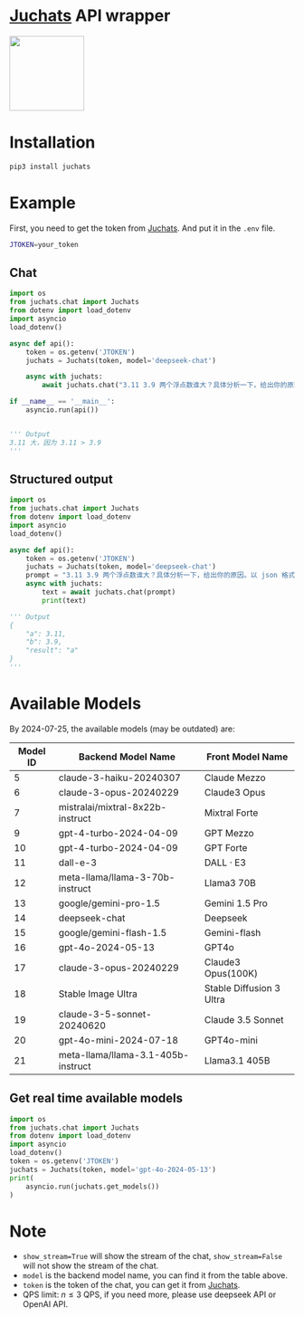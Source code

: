 # [Juchats](https://dlj.one/RNFYxz9) API wrapper

<img src='https://s3.bmp.ovh/imgs/2024/07/29/b6995f3a712d6586.png' width=132>

# Installation

```bash
pip3 install juchats
```

# Example

First, you need to get the token from [Juchats](https://dlj.one/RNFYxz9). And put it in the `.env` file.

```bash
JTOKEN=your_token
```

## Chat

```python
import os
from juchats.chat import Juchats
from dotenv import load_dotenv
import asyncio
load_dotenv()

async def api():
    token = os.getenv('JTOKEN')
    juchats = Juchats(token, model='deepseek-chat')

    async with juchats:
        await juchats.chat("3.11 3.9 两个浮点数谁大？具体分析一下，给出你的原因", show_stream=True)

if __name__ == '__main__':
    asyncio.run(api())


''' Output
3.11 大，因为 3.11 > 3.9
'''
```

## Structured output

```python
import os
from juchats.chat import Juchats
from dotenv import load_dotenv
import asyncio
load_dotenv()

async def api():
    token = os.getenv('JTOKEN')
    juchats = Juchats(token, model='deepseek-chat')
    prompt = "3.11 3.9 两个浮点数谁大？具体分析一下，给出你的原因。以 json 格式输出。示例 {\"a\": 3.11, \"b\": 3.9, \"result\": \"a\"}"
    async with juchats:
        text = await juchats.chat(prompt)
        print(text)

''' Output
{
    "a": 3.11,
    "b": 3.9,
    "result": "a"
}
'''
```

# Available Models

By 2024-07-25, the available models (may be outdated) are:

| Model ID | Backend Model Name                 | Front Model Name         |
| -------- | ---------------------------------- | ------------------------ |
| 5        | claude-3-haiku-20240307            | Claude Mezzo             |
| 6        | claude-3-opus-20240229             | Claude3 Opus             |
| 7        | mistralai/mixtral-8x22b-instruct   | Mixtral Forte            |
| 9        | gpt-4-turbo-2024-04-09             | GPT Mezzo                |
| 10       | gpt-4-turbo-2024-04-09             | GPT Forte                |
| 11       | dall-e-3                           | DALL · E3                |
| 12       | meta-llama/llama-3-70b-instruct    | Llama3 70B               |
| 13       | google/gemini-pro-1.5              | Gemini 1.5 Pro           |
| 14       | deepseek-chat                      | Deepseek                 |
| 15       | google/gemini-flash-1.5            | Gemini-flash             |
| 16       | gpt-4o-2024-05-13                  | GPT4o                    |
| 17       | claude-3-opus-20240229             | Claude3 Opus(100K)       |
| 18       | Stable Image Ultra                 | Stable Diffusion 3 Ultra |
| 19       | claude-3-5-sonnet-20240620         | Claude 3.5 Sonnet        |
| 20       | gpt-4o-mini-2024-07-18             | GPT4o-mini               |
| 21       | meta-llama/llama-3.1-405b-instruct | Llama3.1 405B            |

## Get real time available models

```python
import os
from juchats.chat import Juchats
from dotenv import load_dotenv
import asyncio
load_dotenv()
token = os.getenv('JTOKEN')
juchats = Juchats(token, model='gpt-4o-2024-05-13')
print(
    asyncio.run(juchats.get_models())
)
```

# Note

- `show_stream=True` will show the stream of the chat, `show_stream=False` will not show the stream of the chat.
- `model` is the backend model name, you can find it from the table above.
- `token` is the token of the chat, you can get it from [Juchats](https://dlj.one/RNFYxz9).
- QPS limit: $n \leq 3$ QPS, if you need more, please use deepseek API or OpenAI API.
